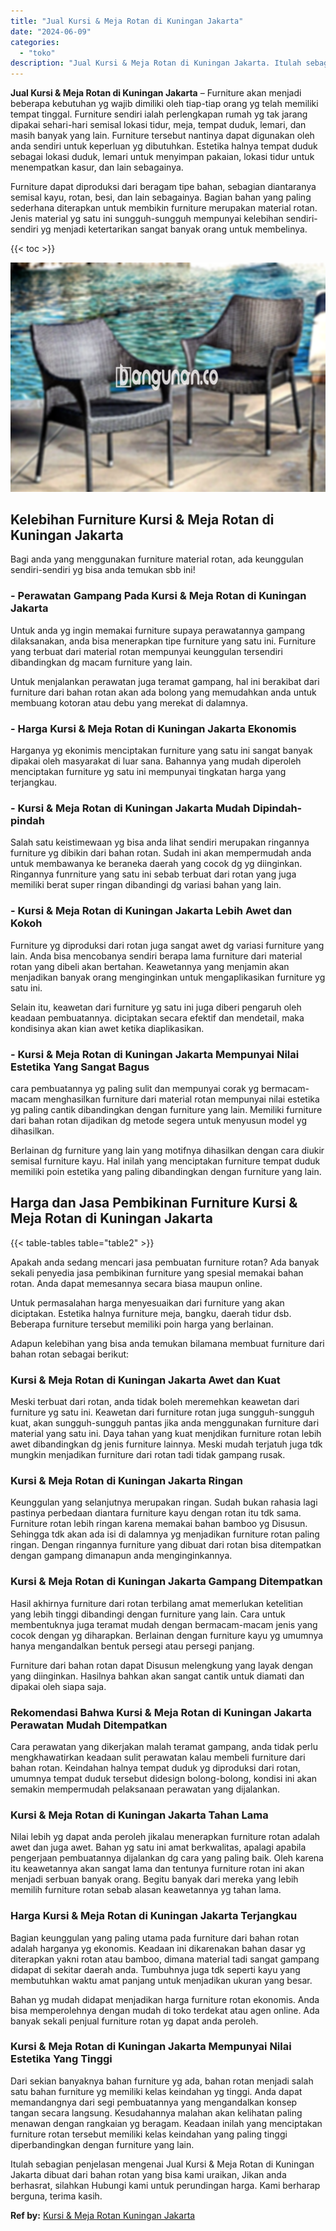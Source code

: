 ```yaml
---
title: "Jual Kursi & Meja Rotan di Kuningan Jakarta"
date: "2024-06-09"
categories: 
  - "toko"
description: "Jual Kursi & Meja Rotan di Kuningan Jakarta. Itulah sebagian penjelasan mengenai Jual Kursi & Meja Rotan di Kuningan Jakarta dibuat dari bahan rotan yang bis..."
---
```


**Jual Kursi & Meja Rotan di Kuningan Jakarta** – Furniture akan menjadi beberapa kebutuhan yg wajib dimiliki oleh tiap-tiap orang yg telah memiliki tempat tinggal. Furniture sendiri ialah perlengkapan rumah yg tak jarang dipakai sehari-hari semisal lokasi tidur, meja, tempat duduk, lemari, dan masih banyak yang lain. Furniture tersebut nantinya dapat digunakan oleh anda sendiri untuk keperluan yg dibutuhkan. Estetika halnya tempat duduk sebagai lokasi duduk, lemari untuk menyimpan pakaian, lokasi tidur untuk menempatkan kasur, dan lain sebagainya.

Furniture dapat diproduksi dari beragam tipe bahan, sebagian diantaranya semisal kayu, rotan, besi, dan lain sebagainya. Bagian bahan yang paling sederhana diterapkan untuk membikin furniture merupakan material rotan. Jenis material yg satu ini sungguh-sungguh mempunyai kelebihan sendiri-sendiri yg menjadi ketertarikan sangat banyak orang untuk membelinya.

{{< toc >}}

![Jual Kursi & Meja Rotan di Kuningan Jakarta](/images/kursi-meja-rotan-murah32.png)

## Kelebihan Furniture Kursi & Meja Rotan di Kuningan Jakarta

Bagi anda yang menggunakan furniture material rotan, ada keunggulan sendiri-sendiri yg bisa anda temukan sbb ini!

### \- Perawatan Gampang Pada Kursi & Meja Rotan di Kuningan Jakarta

Untuk anda yg ingin memakai furniture supaya perawatannya gampang dilaksanakan, anda bisa menerapkan tipe furniture yang satu ini. Furniture yang terbuat dari material rotan mempunyai keunggulan tersendiri dibandingkan dg macam furniture yang lain.

Untuk menjalankan perawatan juga teramat gampang, hal ini berakibat dari furniture dari bahan rotan akan ada bolong yang memudahkan anda untuk membuang kotoran atau debu yang merekat di dalamnya.

### \- Harga Kursi & Meja Rotan di Kuningan Jakarta Ekonomis

Harganya yg ekonimis menciptakan furniture yang satu ini sangat banyak dipakai oleh masyarakat di luar sana. Bahannya yang mudah diperoleh menciptakan furniture yg satu ini mempunyai tingkatan harga yang terjangkau.

### \- Kursi & Meja Rotan di Kuningan Jakarta Mudah Dipindah-pindah

Salah satu keistimewaan yg bisa anda lihat sendiri merupakan ringannya furniture yg dibikin dari bahan rotan. Sudah ini akan mempermudah anda untuk membawanya ke beraneka daerah yang cocok dg yg diinginkan. Ringannya funrniture yang satu ini sebab terbuat dari rotan yang juga memiliki berat super ringan dibandingi dg variasi bahan yang lain.

### \- Kursi & Meja Rotan di Kuningan Jakarta Lebih Awet dan Kokoh

Furniture yg diproduksi dari rotan juga sangat awet dg variasi furniture yang lain. Anda bisa mencobanya sendiri berapa lama furniture dari material rotan yang dibeli akan bertahan. Keawetannya yang menjamin akan menjadikan banyak orang menginginkan untuk mengaplikasikan furniture yg satu ini.

Selain itu, keawetan dari furniture yg satu ini juga diberi pengaruh oleh keadaan pembuatannya. diciptakan secara efektif dan mendetail, maka kondisinya akan kian awet ketika diaplikasikan.

### \- Kursi & Meja Rotan di Kuningan Jakarta Mempunyai Nilai Estetika Yang Sangat Bagus

cara pembuatannya yg paling sulit dan mempunyai corak yg bermacam-macam menghasilkan furniture dari material rotan mempunyai nilai estetika yg paling cantik dibandingkan dengan furniture yang lain. Memiliki furniture dari bahan rotan dijadikan dg metode segera untuk menyusun model yg dihasilkan.

Berlainan dg furniture yang lain yang motifnya dihasilkan dengan cara diukir semisal furniture kayu. Hal inilah yang menciptakan furniture tempat duduk memiliki poin estetika yang paling dibandingkan dengan furniture yang lain.

## Harga dan Jasa Pembikinan Furniture Kursi & Meja Rotan di Kuningan Jakarta

{{< table-tables table="table2" >}}

Apakah anda sedang mencari jasa pembuatan furniture rotan? Ada banyak sekali penyedia jasa pembikinan furniture yang spesial memakai bahan rotan. Anda dapat memesannya secara biasa maupun online.

Untuk permasalahan harga menyesuaikan dari furniture yang akan diciptakan. Estetika halnya furniture meja, bangku, daerah tidur dsb. Beberapa furniture tersebut memiliki poin harga yang berlainan.

Adapun kelebihan yang bisa anda temukan bilamana membuat furniture dari bahan rotan sebagai berikut:

### Kursi & Meja Rotan di Kuningan Jakarta Awet dan Kuat

Meski terbuat dari rotan, anda tidak boleh meremehkan keawetan dari furniture yg satu ini. Keawetan dari furniture rotan juga sungguh-sungguh kuat, akan sungguh-sungguh pantas jika anda menggunakan furniture dari material yang satu ini. Daya tahan yang kuat menjdikan furniture rotan lebih awet dibandingkan dg jenis furniture lainnya. Meski mudah terjatuh juga tdk mungkin menjadikan furniture dari rotan tadi tidak gampang rusak.

### Kursi & Meja Rotan di Kuningan Jakarta Ringan

Keunggulan yang selanjutnya merupakan ringan. Sudah bukan rahasia lagi pastinya perbedaan diantara furniture kayu dengan rotan itu tdk sama. Furniture rotan lebih ringan karena memakai bahan bamboo yg Disusun. Sehingga tdk akan ada isi di dalamnya yg menjadikan furniture rotan paling ringan. Dengan ringannya furniture yang dibuat dari rotan bisa ditempatkan dengan gampang dimanapun anda menginginkannya.

### Kursi & Meja Rotan di Kuningan Jakarta Gampang Ditempatkan

Hasil akhirnya furniture dari rotan terbilang amat memerlukan ketelitian yang lebih tinggi dibandingi dengan furniture yang lain. Cara untuk membentuknya juga teramat mudah dengan bermacam-macam jenis yang cocok dengan yg diharapkan. Berlainan dengan furniture kayu yg umumnya hanya mengandalkan bentuk persegi atau persegi panjang.

Furniture dari bahan rotan dapat Disusun melengkung yang layak dengan yang diinginkan. Hasilnya bahkan akan sangat cantik untuk diamati dan dipakai oleh siapa saja.

### Rekomendasi Bahwa Kursi & Meja Rotan di Kuningan Jakarta Perawatan Mudah Ditempatkan

Cara perawatan yang dikerjakan malah teramat gampang, anda tidak perlu mengkhawatirkan keadaan sulit perawatan kalau membeli furniture dari bahan rotan. Keindahan halnya tempat duduk yg diproduksi dari rotan, umumnya tempat duduk tersebut didesign bolong-bolong, kondisi ini akan semakin mempermudah pelaksanaan perawatan yang dijalankan.

### Kursi & Meja Rotan di Kuningan Jakarta Tahan Lama

Nilai lebih yg dapat anda peroleh jikalau menerapkan furniture rotan adalah awet dan juga awet. Bahan yg satu ini amat berkwalitas, apalagi apabila pengerjaan pembuatannya dijalankan dg cara yang paling baik. Oleh karena itu keawetannya akan sangat lama dan tentunya furniture rotan ini akan menjadi serbuan banyak orang. Begitu banyak dari mereka yang lebih memilih furniture rotan sebab alasan keawetannya yg tahan lama.

### Harga Kursi & Meja Rotan di Kuningan Jakarta Terjangkau

Bagian keunggulan yang paling utama pada furniture dari bahan rotan adalah harganya yg ekonomis. Keadaan ini dikarenakan bahan dasar yg diterapkan yakni rotan atau bamboo, dimana material tadi sangat gampang didapat di sekitar daerah anda. Tumbuhnya juga tdk seperti kayu yang membutuhkan waktu amat panjang untuk menjadikan ukuran yang besar.

Bahan yg mudah didapat menjadikan harga furniture rotan ekonomis. Anda bisa memperolehnya dengan mudah di toko terdekat atau agen online. Ada banyak sekali penjual furniture rotan yg dapat anda peroleh.

### Kursi & Meja Rotan di Kuningan Jakarta Mempunyai Nilai Estetika Yang Tinggi

Dari sekian banyaknya bahan furniture yg ada, bahan rotan menjadi salah satu bahan furniture yg memiliki kelas keindahan yg tinggi. Anda dapat memandangnya dari segi pembuatannya yang mengandalkan konsep tangan secara langsung. Kesudahannya malahan akan kelihatan paling menawan dengan rangkaian yg beragam. Keadaan inilah yang menciptakan furniture rotan tersebut memiliki kelas keindahan yang paling tinggi diperbandingkan dengan furniture yang lain.

Itulah sebagian penjelasan mengenai Jual Kursi & Meja Rotan di Kuningan Jakarta dibuat dari bahan rotan yang bisa kami uraikan, Jikan anda berhasrat, silahkan Hubungi kami untuk perundingan harga. Kami berharap berguna, terima kasih.

**Ref by:** [Kursi & Meja Rotan Kuningan Jakarta](https://id.wikipedia.org/wiki/Kursi)
